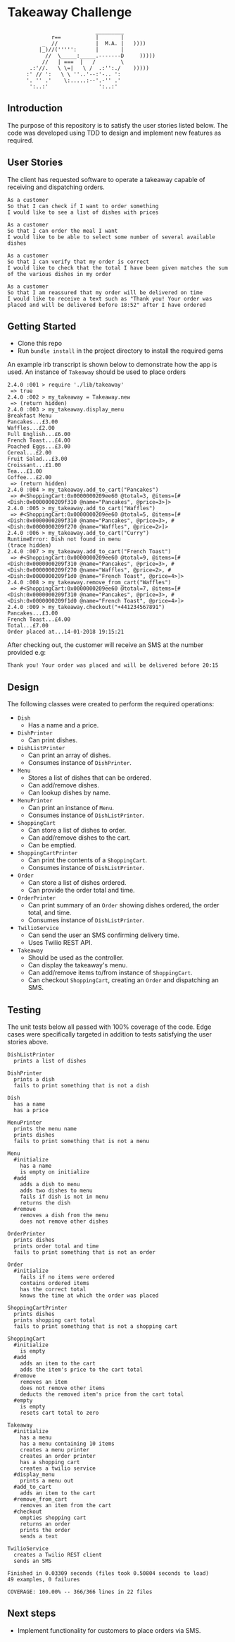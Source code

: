 Takeaway Challenge
==================
```
                            _________
              r==           |       |
           _  //            |  M.A. |   ))))
          |_)//(''''':      |       |
            //  \_____:_____.-------D     )))))
           //   | ===  |   /        \
       .:'//.   \ \=|   \ /  .:'':./    )))))
      :' // ':   \ \ ''..'--:'-.. ':
      '. '' .'    \:.....:--'.-'' .'
       ':..:'                ':..:'

 ```
Introduction
-------
The purpose of this repository is to satisfy the user stories listed below. The code was developed using TDD to design 
and implement new features as required.

User Stories
-------
The client has requested software to operate a takeaway capable of receiving and dispatching orders.

```
As a customer
So that I can check if I want to order something
I would like to see a list of dishes with prices

As a customer
So that I can order the meal I want
I would like to be able to select some number of several available dishes

As a customer
So that I can verify that my order is correct
I would like to check that the total I have been given matches the sum of the various dishes in my order

As a customer
So that I am reassured that my order will be delivered on time
I would like to receive a text such as "Thank you! Your order was placed and will be delivered before 18:52" after I have ordered
```

Getting Started
-------

* Clone this repo
* Run `bundle install` in the project directory to install the required gems 

An example irb transcript is shown below to demonstrate how the app is used. An instance of `Takeaway` should be used to
place orders

```
2.4.0 :001 > require './lib/takeaway'
 => true 
2.4.0 :002 > my_takeaway = Takeaway.new
 => (return hidden) 
2.4.0 :003 > my_takeaway.display_menu
Breakfast Menu
Pancakes...£3.00
Waffles...£2.00
Full English...£6.00
French Toast...£4.00
Poached Eggs...£3.00
Cereal...£2.00
Fruit Salad...£3.00
Croissant...£1.00
Tea...£1.00
Coffee...£2.00
 => (return hidden) 
2.4.0 :004 > my_takeaway.add_to_cart("Pancakes")
 => #<ShoppingCart:0x0000000209ee60 @total=3, @items=[#<Dish:0x0000000209f310 @name="Pancakes", @price=3>]> 
2.4.0 :005 > my_takeaway.add_to_cart("Waffles")
 => #<ShoppingCart:0x0000000209ee60 @total=5, @items=[#<Dish:0x0000000209f310 @name="Pancakes", @price=3>, #<Dish:0x0000000209f270 @name="Waffles", @price=2>]> 
2.4.0 :006 > my_takeaway.add_to_cart("Curry")
RuntimeError: Dish not found in menu
(trace hidden)
2.4.0 :007 > my_takeaway.add_to_cart("French Toast")
 => #<ShoppingCart:0x0000000209ee60 @total=9, @items=[#<Dish:0x0000000209f310 @name="Pancakes", @price=3>, #<Dish:0x0000000209f270 @name="Waffles", @price=2>, #<Dish:0x0000000209f1d0 @name="French Toast", @price=4>]> 
2.4.0 :008 > my_takeaway.remove_from_cart("Waffles")
 => #<ShoppingCart:0x0000000209ee60 @total=7, @items=[#<Dish:0x0000000209f310 @name="Pancakes", @price=3>, #<Dish:0x0000000209f1d0 @name="French Toast", @price=4>]> 
2.4.0 :009 > my_takeaway.checkout("+441234567891")
Pancakes...£3.00
French Toast...£4.00
Total...£7.00
Order placed at...14-01-2018 19:15:21
```

After checking out, the customer will receive an SMS at the number provided e.g:

```Thank you! Your order was placed and will be delivered before 20:15```

Design
-------
The following classes were created to perform the required operations:

* `Dish`
    * Has a name and a price.
* `DishPrinter`
    * Can print dishes.
* `DishListPrinter`
    * Can print an array of dishes.
    * Consumes instance of `DishPrinter`.
* `Menu`
    * Stores a list of dishes that can be ordered.
    * Can add/remove dishes.
    * Can lookup dishes by name.
* `MenuPrinter`
    * Can print an instance of `Menu`.
    * Consumes instance of `DishListPrinter`.
* `ShoppingCart`
    * Can store a list of dishes to order.
    * Can add/remove dishes to the cart.
    * Can be emptied.
* `ShoppingCartPrinter`
    * Can print the contents of a `ShoppingCart`.
    * Consumes instance of `DishListPrinter`.
* `Order`
    * Can store a list of dishes ordered.
    * Can provide the order total and time.
* `OrderPrinter`
    * Can print summary of an `Order` showing dishes ordered, the order total, and time.
    * Consumes instance of `DishListPrinter`.
* `TwilioService`
    * Can send the user an SMS confirming delivery time.
    * Uses Twilio REST API.
* `Takeaway`
    * Should be used as the controller.
    * Can display the takeaway's menu.
    * Can add/remove items to/from instance of `ShoppingCart`.
    * Can checkout `ShoppingCart`, creating an `Order` and dispatching an SMS.
    
Testing
-------
The unit tests below all passed with 100% coverage of the code. Edge cases were specifically targeted in addition to 
tests satisfying the user stories above.

```
DishListPrinter
  prints a list of dishes

DishPrinter
  prints a dish
  fails to print something that is not a dish

Dish
  has a name
  has a price

MenuPrinter
  prints the menu name
  prints dishes
  fails to print something that is not a menu

Menu
  #initialize
    has a name
    is empty on initialize
  #add
    adds a dish to menu
    adds two dishes to menu
    fails if dish is not in menu
    returns the dish
  #remove
    removes a dish from the menu
    does not remove other dishes

OrderPrinter
  prints dishes
  prints order total and time
  fails to print something that is not an order

Order
  #initialize
    fails if no items were ordered
    contains ordered items
    has the correct total
    knows the time at which the order was placed

ShoppingCartPrinter
  prints dishes
  prints shopping cart total
  fails to print something that is not a shopping cart

ShoppingCart
  #initialize
    is empty
  #add
    adds an item to the cart
    adds the item's price to the cart total
  #remove
    removes an item
    does not remove other items
    deducts the removed item's price from the cart total
  #empty
    is empty
    resets cart total to zero

Takeaway
  #initialize
    has a menu
    has a menu containing 10 items
    creates a menu printer
    creates an order printer
    has a shopping cart
    creates a twilio service
  #display_menu
    prints a menu out
  #add_to_cart
    adds an item to the cart
  #remove_from_cart
    removes an item from the cart
  #checkout
    empties shopping cart
    returns an order
    prints the order
    sends a text

TwilioService
  creates a Twilio REST client
  sends an SMS

Finished in 0.03309 seconds (files took 0.50804 seconds to load)
49 examples, 0 failures

COVERAGE: 100.00% -- 366/366 lines in 22 files
```

Next steps
-------
* Implement functionality for customers to place orders via SMS.